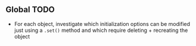 ## Global TODO
- For each object, investigate which initialization options can be modified just using a `.set()` method and which require deleting + recreating the object